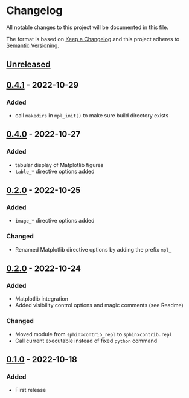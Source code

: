 # Changelog

All notable changes to this project will be documented in this file.

The format is based on [Keep a Changelog](http://keepachangelog.com/en/1.0.0/) and this project adheres to [Semantic Versioning](http://semver.org/spec/v2.0.0.html).

## [Unreleased]

## [0.4.1] - 2022-10-29

### Added

- call `makedirs` in `mpl_init()` to make sure build directory exists

## [0.4.0] - 2022-10-27

### Added

- tabular display of Matplotlib figures
- `table_*` directive options added

## [0.2.0] - 2022-10-25

### Added

- `image_*` directive options added

### Changed

- Renamed Matplotlib directive options by adding the prefix `mpl_`

## [0.2.0] - 2022-10-24

### Added

- Matplotlib integration
- Added visibility control options and magic comments (see Readme)

### Changed

- Moved module from `sphinxcontrib_repl` to `sphinxcontrib.repl`
- Call current executable instead of fixed `python` command

## [0.1.0] - 2022-10-18

### Added

- First release

[unreleased]: https://github.com/sphinx-contrib/repl/compare/v0.4.1...HEAD
[0.4.1]: https://github.com/sphinx-contrib/repl/compare/v0.4.0...v0.4.1
[0.4.0]: https://github.com/sphinx-contrib/repl/compare/v0.3.0...v0.4.0
[0.3.0]: https://github.com/sphinx-contrib/repl/compare/v0.2.0...v0.3.0
[0.2.0]: https://github.com/sphinx-contrib/repl/compare/v0.1.0...v0.2.0
[0.1.0]: https://github.com/sphinx-contrib/repl/compare/aa188e...v0.1.0
